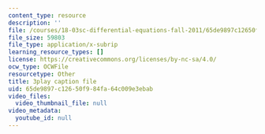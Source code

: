 ```yaml
---
content_type: resource
description: ''
file: /courses/18-03sc-differential-equations-fall-2011/65de9897c12650f984fa64c009e3ebab_sZ2qulI6GEk.vtt
file_size: 59803
file_type: application/x-subrip
learning_resource_types: []
license: https://creativecommons.org/licenses/by-nc-sa/4.0/
ocw_type: OCWFile
resourcetype: Other
title: 3play caption file
uid: 65de9897-c126-50f9-84fa-64c009e3ebab
video_files:
  video_thumbnail_file: null
video_metadata:
  youtube_id: null
---
```

